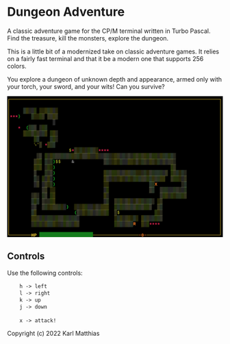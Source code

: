 Dungeon Adventure
=================

A classic adventure game for the CP/M terminal written in Turbo Pascal.
Find the treasure, kill the monsters, explore the dungeon.

This is a little bit of a modernized take on classic adventure games.  It
relies on a fairly fast terminal and that it be a modern one that supports 256
colors.

You explore a dungeon of unknown depth and appearance, armed only with your
torch, your sword, and your wits! Can you survive?

![Screenshot](./screenshot.png)

Controls
--------

Use the following controls:

```
	h -> left
	l -> right
	k -> up
	j -> down

	x -> attack!
```

Copyright (c) 2022 Karl Matthias
